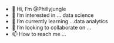 - 👋 Hi, I’m @Phillyjungle
- 👀 I’m interested in ... data science 
- 🌱 I’m currently learning ...data analytics 
- 💞️ I’m looking to collaborate on ...
- 📫 How to reach me ...

<!---
Phillyjungle/Phillyjungle is a ✨ special ✨ repository because its `README.md` (this file) appears on your GitHub profile.
You can click the Preview link to take a look at your changes.
--->
